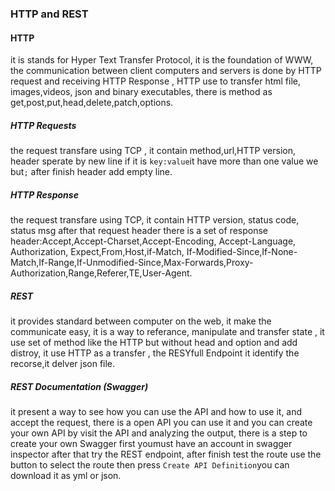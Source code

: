 ### HTTP and REST
#### HTTP
it is stands for Hyper Text Transfer Protocol, it is the foundation of WWW, the communication between client computers and servers is done by HTTP request and receiving HTTP Response , HTTP use to transfer html file, images,videos, json and binary executables, there is method as get,post,put,head,delete,patch,options.
##### HTTP Requests
the request transfare using TCP , it contain method,url,HTTP version, header sperate by new line if it is `key:value`it have more than one value we but`;` after finish header add empty line.
##### HTTP Response
the request transfare using TCP, it contain HTTP version, status code, status msg after that request header there is a set of response header:Accept,Accept-Charset,Accept-Encoding, Accept-Language, Authorization, Expect,From,Host,if-Match, If-Modified-Since,If-None-Match,If-Range,If-Unmodified-Since,Max-Forwards,Proxy-Authorization,Range,Referer,TE,User-Agent.
##### REST
it provides standard between computer on the web, it make the communicate easy, it is a way to referance, manipulate and transfer state , it use set of method like the HTTP but without head and option and add distroy, it use HTTP as a transfer , the RESYfull Endpoint it identify the recorse,it delver json file.
##### REST Documentation (Swagger)
it present a way to see how you can use the API and how to use it, and accept the request, there is a open API you can use it and you can create your own API by visit the API and analyzing the output, there is a step to create your own Swagger first youmust have an account in swagger inspector after that try the REST endpoint, after finish test the route use the button to select the route then press `Create API Definition`you can download it as yml or json.